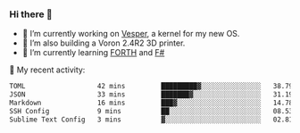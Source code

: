 ### Hi there 👋

<!--
**berkus/berkus** is a ✨ _special_ ✨ repository because its `README.md` (this file) appears on your GitHub profile.

Here are some ideas to get you started:

- 🔭 I’m currently working on ...
- 🌱 I’m currently learning ...
- 👯 I’m looking to collaborate on ...
- 🤔 I’m looking for help with ...
- 💬 Ask me about ...
- 📫 How to reach me: ...
- 😄 Pronouns: ...
- ⚡ Fun fact: ...
-->

- 🔭 I’m currently working on [Vesper](https://github.com/metta-systems/vesper), a kernel for my new OS.
- 🔭 I’m also building a Voron 2.4R2 3D printer.
- 🌱 I’m currently learning [FORTH](http://forth.com/starting-forth/) and [F#](https://fsharpforfunandprofit.com/)

💼 My recent activity:

<!--START_SECTION:waka-->

```txt
TOML                  42 mins         █████████▓░░░░░░░░░░░░░░░   38.79 %
JSON                  33 mins         ███████▓░░░░░░░░░░░░░░░░░   31.19 %
Markdown              16 mins         ███▓░░░░░░░░░░░░░░░░░░░░░   14.78 %
SSH Config            9 mins          ██░░░░░░░░░░░░░░░░░░░░░░░   08.53 %
Sublime Text Config   3 mins          ▓░░░░░░░░░░░░░░░░░░░░░░░░   02.81 %
```

<!--END_SECTION:waka-->

